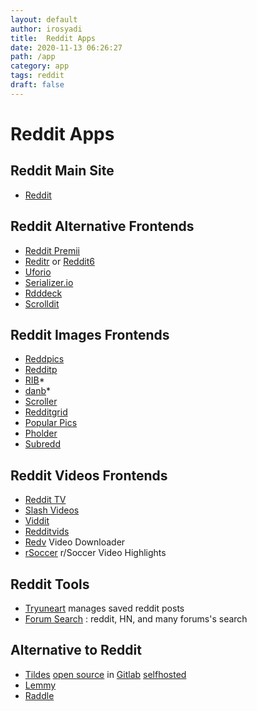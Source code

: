 ```yaml
---
layout: default
author: irosyadi
title:  Reddit Apps
date: 2020-11-13 06:26:27
path: /app
category: app
tags: reddit
draft: false
---
```


# Reddit Apps

## Reddit Main Site
- [Reddit](https://old.reddit.com/)

## Reddit Alternative Frontends
- [Reddit Premii](https://reddit.premii.com/)
- [Reditr](http://reditr.com/) or [Reddit6](http://reddit6.com/#/Stream)
- [Uforio](http://web.uforio.com/)
- [Serializer.io](https://serializer.io/)
- [Rdddeck](https://rdddeck.com/)
- [Scrolldit](http://www.scrolldit.com/)

## Reddit Images Frontends
- [Reddpics](https://reddpics.com/)
- [Redditp](https://www.redditp.com/)
- [RIB](http://rib.darkmirage.com/)*
- [danb](https://danb.me/viewr/)*
- [Scroller](https://scrolller.com/)
- [Redditgrid](https://www.redditgrid.com/)
- [Popular Pics](https://popular.pics/)
- [Pholder](https://pholder.com/)
- [Subredd](https://www.subredd.com)

## Reddit Videos Frontends
- [Reddit TV](http://redditv.ca/)
- [Slash Videos](https://arbazsiddiqui.github.io/rSlashVideos/)
- [Viddit](https://viddit.app/)
- [Redditvids](https://redditvids.com/)
- [Redv](https://redv.co/) Video Downloader
- [rSoccer](https://rsoccer.live/) r/Soccer Video Highlights

## Reddit Tools
- [Tryuneart](https://app.tryunearth.com/) manages saved reddit posts
- [Forum Search](https://forumsearch.io/) : reddit, HN, and many forums's search

## Alternative to Reddit
- [Tildes](https://tildes.net/) [open source](https://blog.tildes.net/open-source) in [Gitlab](https://gitlab.com/tildes/tildes) [selfhosted](https://docs.tildes.net/instructions/development-setup)
- [Lemmy](https://dev.lemmy.ml/)
- [Raddle](https://raddle.me/)